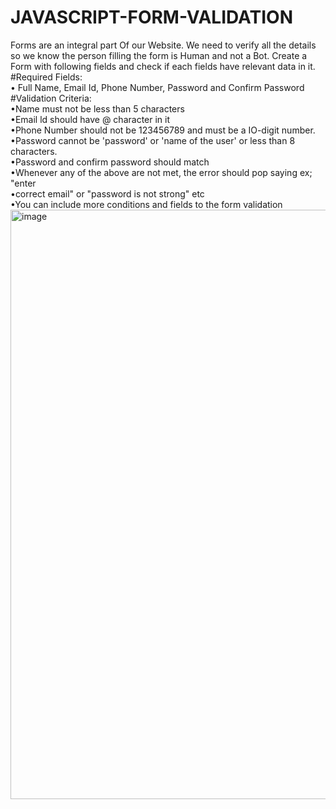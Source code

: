 # JAVASCRIPT-FORM-VALIDATION
Forms are an integral part Of our Website. We need to verify all the details so we know
the person filling the form is Human and not a Bot.
Create a Form with following fields and check if each fields have relevant data in it.\
#Required Fields:\
• Full Name, Email Id, Phone Number, Password and Confirm Password\
#Validation Criteria:\
•Name must not be less than 5 characters\
•Email ld should have @ character in it\
•Phone Number should not be 123456789 and must be a IO-digit number.\
•Password cannot be 'password' or 'name of the user' or less than 8 characters.\
•Password and confirm password should match\
•Whenever any of the above are not met, the error should pop saying ex; "enter\
•correct email" or "password is not strong" etc\
•You can include more conditions and fields to the form validation
<img width="943" alt="image" src="https://user-images.githubusercontent.com/69099691/195974302-292f39d2-fa3e-4f8b-a007-306d7dff7d98.png">

